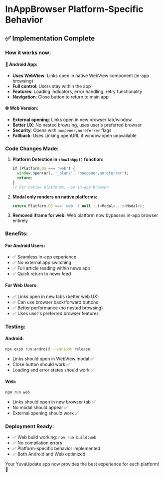 # InAppBrowser Platform-Specific Behavior

## ✅ Implementation Complete

### **How it works now:**

#### **🤖 Android App:**
- **Uses WebView**: Links open in native WebView component (in-app browsing)
- **Full control**: Users stay within the app
- **Features**: Loading indicators, error handling, retry functionality
- **Navigation**: Close button to return to main app

#### **🌐 Web Version:**
- **External opening**: Links open in new browser tab/window
- **Better UX**: No nested browsing, uses user's preferred browser
- **Security**: Opens with `noopener,noreferrer` flags
- **Fallback**: Uses Linking.openURL if window.open unavailable

### **Code Changes Made:**

1. **Platform Detection in `showInApp()` function:**
   ```typescript
   if (Platform.OS === 'web') {
     window.open(url, '_blank', 'noopener,noreferrer');
     return;
   }
   // For native platforms, use in-app browser
   ```

2. **Modal only renders on native platforms:**
   ```typescript
   return Platform.OS === 'web' ? null : (<Modal>...</Modal>);
   ```

3. **Removed iframe for web**: Web platform now bypasses in-app browser entirely

### **Benefits:**

#### **For Android Users:**
- ✅ Seamless in-app experience
- ✅ No external app switching
- ✅ Full article reading within news app
- ✅ Quick return to news feed

#### **For Web Users:**
- ✅ Links open in new tabs (better web UX)
- ✅ Can use browser back/forward buttons
- ✅ Better performance (no nested browsing)
- ✅ Uses user's preferred browser features

### **Testing:**

#### **Android:**
```bash
npx expo run:android --variant release
```
- Links should open in WebView modal ✅
- Close button should work ✅
- Loading and error states should work ✅

#### **Web:**
```bash
npm run web
```
- Links should open in new browser tab ✅
- No modal should appear ✅
- External opening should work ✅

### **Deployment Ready:**
- ✅ Web build working: `npm run build:web`
- ✅ No compilation errors
- ✅ Platform-specific behavior implemented
- ✅ Both Android and Web optimized

Your YuvaUpdate app now provides the best experience for each platform! 🚀

